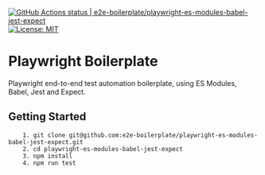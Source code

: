 [![GitHub Actions status | e2e-boilerplate/playwright-es-modules-babel-jest-expect](https://github.com/e2e-boilerplate/playwright-es-modules-babel-jest-expect/workflows/playwright-es-modules-babel-jest-expect/badge.svg)](https://github.com/e2e-boilerplate/playwright-es-modules-babel-jest-expect/actions?workflow=playwright-es-modules-babel-jest-expect) [![License: MIT](https://img.shields.io/badge/License-MIT-yellow.svg)](https://opensource.org/licenses/MIT)

# Playwright Boilerplate

Playwright end-to-end test automation boilerplate, using ES Modules, Babel, Jest and Expect.

## Getting Started

    	1. git clone git@github.com:e2e-boilerplate/playwright-es-modules-babel-jest-expect.git
    	2. cd playwright-es-modules-babel-jest-expect
    	3. npm install
    	4. npm run test
